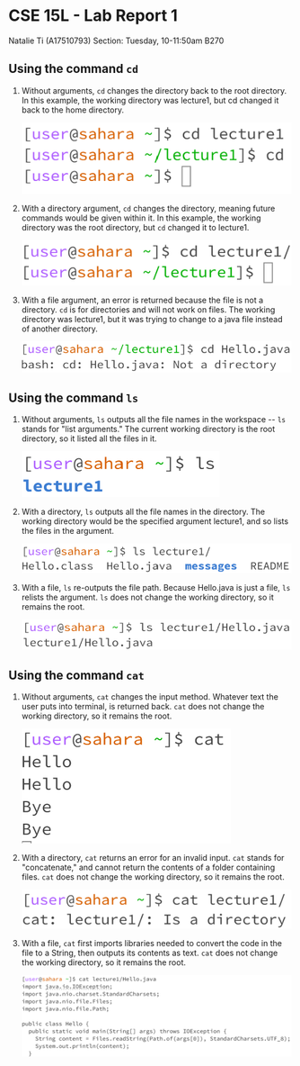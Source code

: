 # CSE 15L - Lab Report 1
Natalie Ti (A17510793)
Section: Tuesday, 10-11:50am B270


## Using the command `cd`

1. Without arguments, `cd` changes the directory back to the root directory. In this example, the working directory was lecture1, but cd changed it back to the home directory.

   ![cd1](cse15l-lab1-image1.1.png)
   
2. With a directory argument, `cd` changes the directory, meaning future commands would be given within it. In this example, the working directory was the root directory, but `cd` changed it to lecture1.

   ![cd2](cse15l-lab1-image1.2.png)
   
3. With a file argument, an error is returned because the file is not a directory. `cd` is for directories and will not work on files. The working directory was lecture1, but it was trying to change to a java file instead of another directory.

   ![cd3](cse15l-lab1-image1.3.png)


 
## Using the command `ls`

1. Without arguments, `ls` outputs all the file names in the workspace -- `ls` stands for "list arguments." The current working directory is the root directory, so it listed all the files in it.

   ![ls1](cse15l-lab1-image2.1.png)  
     
2. With a directory, `ls` outputs all the file names in the directory. The working directory would be the specified argument lecture1, and so lists the files in the argument.

   ![ls2](cse15l-lab1-image2.2.png)  
  
3. With a file, `ls` re-outputs the file path. Because Hello.java is just a file, `ls` relists the argument. `ls` does not change the working directory, so it remains the root.

   ![ls3](cse15l-lab1-image2.3.png)


  
## Using the command `cat`

1. Without arguments, `cat` changes the input method. Whatever text the user puts into terminal, is returned back. `cat` does not change the working directory, so it remains the root.  

   ![cat1](cse15l-lab1-image3.1.png)  
  
2. With a directory, `cat` returns an error for an invalid input. `cat` stands for "concatenate," and cannot return the contents of a folder containing files. `cat` does not change the working directory, so it remains the root.  

   ![cat2](cse15l-lab1-image3.2.png)  
  
3. With a file, `cat` first imports libraries needed to convert the code in the file to a String, then outputs its contents as text. `cat` does not change the working directory, so it remains the root.    

   ![cat3](cse15l-lab1-image3.3.png)
